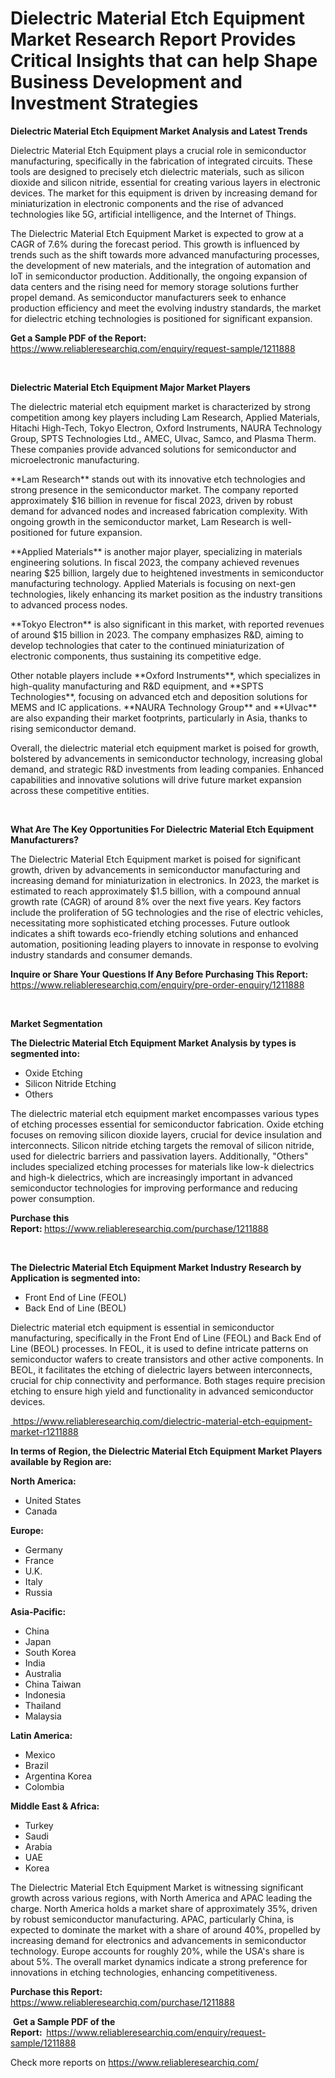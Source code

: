 <p><h1>Dielectric Material Etch Equipment Market Research Report Provides Critical Insights that can help Shape Business Development and Investment Strategies</h1></p><p><strong>Dielectric Material Etch Equipment Market Analysis and Latest Trends</strong></p>
<p><p>Dielectric Material Etch Equipment plays a crucial role in semiconductor manufacturing, specifically in the fabrication of integrated circuits. These tools are designed to precisely etch dielectric materials, such as silicon dioxide and silicon nitride, essential for creating various layers in electronic devices. The market for this equipment is driven by increasing demand for miniaturization in electronic components and the rise of advanced technologies like 5G, artificial intelligence, and the Internet of Things.</p><p>The Dielectric Material Etch Equipment Market is expected to grow at a CAGR of 7.6% during the forecast period. This growth is influenced by trends such as the shift towards more advanced manufacturing processes, the development of new materials, and the integration of automation and IoT in semiconductor production. Additionally, the ongoing expansion of data centers and the rising need for memory storage solutions further propel demand. As semiconductor manufacturers seek to enhance production efficiency and meet the evolving industry standards, the market for dielectric etching technologies is positioned for significant expansion.</p></p>
<p><strong>Get a Sample PDF of the Report:&nbsp;</strong> <a href="https://www.reliableresearchiq.com/enquiry/request-sample/1211888?utm_campaign=3505&utm_medium=2&utm_source=Github&utm_content=ia&utm_term=24032025&utm_id=dielectric-material-etch-equipment">https://www.reliableresearchiq.com/enquiry/request-sample/1211888</a></p>
<p>&nbsp;</p>
<p><strong>Dielectric Material Etch Equipment Major Market Players</strong></p>
<p><p>The dielectric material etch equipment market is characterized by strong competition among key players including Lam Research, Applied Materials, Hitachi High-Tech, Tokyo Electron, Oxford Instruments, NAURA Technology Group, SPTS Technologies Ltd., AMEC, Ulvac, Samco, and Plasma Therm. These companies provide advanced solutions for semiconductor and microelectronic manufacturing.</p><p>**Lam Research** stands out with its innovative etch technologies and strong presence in the semiconductor market. The company reported approximately $16 billion in revenue for fiscal 2023, driven by robust demand for advanced nodes and increased fabrication complexity. With ongoing growth in the semiconductor market, Lam Research is well-positioned for future expansion.</p><p>**Applied Materials** is another major player, specializing in materials engineering solutions. In fiscal 2023, the company achieved revenues nearing $25 billion, largely due to heightened investments in semiconductor manufacturing technology. Applied Materials is focusing on next-gen technologies, likely enhancing its market position as the industry transitions to advanced process nodes.</p><p>**Tokyo Electron** is also significant in this market, with reported revenues of around $15 billion in 2023. The company emphasizes R&D, aiming to develop technologies that cater to the continued miniaturization of electronic components, thus sustaining its competitive edge.</p><p>Other notable players include **Oxford Instruments**, which specializes in high-quality manufacturing and R&D equipment, and **SPTS Technologies**, focusing on advanced etch and deposition solutions for MEMS and IC applications. **NAURA Technology Group** and **Ulvac** are also expanding their market footprints, particularly in Asia, thanks to rising semiconductor demand.</p><p>Overall, the dielectric material etch equipment market is poised for growth, bolstered by advancements in semiconductor technology, increasing global demand, and strategic R&D investments from leading companies. Enhanced capabilities and innovative solutions will drive future market expansion across these competitive entities.</p></p>
<p>&nbsp;</p>
<p><strong>What Are The Key Opportunities For Dielectric Material Etch Equipment Manufacturers?</strong></p>
<p><p>The Dielectric Material Etch Equipment market is poised for significant growth, driven by advancements in semiconductor manufacturing and increasing demand for miniaturization in electronics. In 2023, the market is estimated to reach approximately $1.5 billion, with a compound annual growth rate (CAGR) of around 8% over the next five years. Key factors include the proliferation of 5G technologies and the rise of electric vehicles, necessitating more sophisticated etching processes. Future outlook indicates a shift towards eco-friendly etching solutions and enhanced automation, positioning leading players to innovate in response to evolving industry standards and consumer demands.</p></p>
<p><strong>Inquire or Share Your Questions If Any Before Purchasing This Report:</strong> <a href="https://www.reliableresearchiq.com/enquiry/pre-order-enquiry/1211888?utm_campaign=3505&utm_medium=2&utm_source=Github&utm_content=ia&utm_term=24032025&utm_id=dielectric-material-etch-equipment">https://www.reliableresearchiq.com/enquiry/pre-order-enquiry/1211888</a></p>
<p>&nbsp;</p>
<p><strong>Market Segmentation</strong></p>
<p><strong>The Dielectric Material Etch Equipment Market Analysis by types is segmented into:</strong></p>
<p><ul><li>Oxide Etching</li><li>Silicon Nitride Etching</li><li>Others</li></ul></p>
<p><p>The dielectric material etch equipment market encompasses various types of etching processes essential for semiconductor fabrication. Oxide etching focuses on removing silicon dioxide layers, crucial for device insulation and interconnects. Silicon nitride etching targets the removal of silicon nitride, used for dielectric barriers and passivation layers. Additionally, "Others" includes specialized etching processes for materials like low-k dielectrics and high-k dielectrics, which are increasingly important in advanced semiconductor technologies for improving performance and reducing power consumption.</p></p>
<p><strong>Purchase this Report:&nbsp;</strong><a href="https://www.reliableresearchiq.com/purchase/1211888?utm_campaign=3505&utm_medium=2&utm_source=Github&utm_content=ia&utm_term=24032025&utm_id=dielectric-material-etch-equipment">https://www.reliableresearchiq.com/purchase/1211888</a></p>
<p>&nbsp;</p>
<p><strong>The Dielectric Material Etch Equipment Market Industry Research by Application is segmented into:</strong></p>
<p><ul><li>Front End of Line (FEOL)</li><li>Back End of Line (BEOL)</li></ul></p>
<p><p>Dielectric material etch equipment is essential in semiconductor manufacturing, specifically in the Front End of Line (FEOL) and Back End of Line (BEOL) processes. In FEOL, it is used to define intricate patterns on semiconductor wafers to create transistors and other active components. In BEOL, it facilitates the etching of dielectric layers between interconnects, crucial for chip connectivity and performance. Both stages require precision etching to ensure high yield and functionality in advanced semiconductor devices.</p></p>
<p><a href="https://www.reliableresearchiq.com/dielectric-material-etch-equipment-market-r1211888?utm_campaign=3505&utm_medium=2&utm_source=Github&utm_content=ia&utm_term=24032025&utm_id=dielectric-material-etch-equipment">&nbsp;https://www.reliableresearchiq.com/dielectric-material-etch-equipment-market-r1211888</a></p>
<p><strong>In terms of Region, the Dielectric Material Etch Equipment Market Players available by Region are:</strong></p>
<p>
    <p> <strong> North America: </strong>
        <ul>
            <li>United States</li>
            <li>Canada</li>
        </ul>
        </p> 
    <p> <strong> Europe: </strong>
        <ul>
            <li>Germany</li>
            <li>France</li>
            <li>U.K.</li>
            <li>Italy</li>
            <li>Russia</li>
        </ul>
        </p> 
    <p> <strong> Asia-Pacific: </strong>
        <ul>
            <li>China</li>
            <li>Japan</li>
            <li>South Korea</li>
            <li>India</li>
            <li>Australia</li>
            <li>China Taiwan</li>
            <li>Indonesia</li>
            <li>Thailand</li>
            <li>Malaysia</li>
        </ul>
        </p> 
    <p> <strong> Latin America: </strong>
        <ul>
            <li>Mexico</li>
            <li>Brazil</li>
            <li>Argentina Korea</li>
            <li>Colombia</li>
        </ul>
        </p> 
    <p> <strong> Middle East & Africa: </strong>
        <ul>
            <li>Turkey</li>
            <li>Saudi</li>
            <li>Arabia</li>
            <li>UAE</li>
            <li>Korea</li>
        </ul>
    </p>
    </p>
<p><p>The Dielectric Material Etch Equipment Market is witnessing significant growth across various regions, with North America and APAC leading the charge. North America holds a market share of approximately 35%, driven by robust semiconductor manufacturing. APAC, particularly China, is expected to dominate the market with a share of around 40%, propelled by increasing demand for electronics and advancements in semiconductor technology. Europe accounts for roughly 20%, while the USA's share is about 5%. The overall market dynamics indicate a strong preference for innovations in etching technologies, enhancing competitiveness.</p></p>
<p><strong>Purchase this Report: </strong><a href="https://www.reliableresearchiq.com/purchase/1211888?utm_campaign=3505&utm_medium=2&utm_source=Github&utm_content=ia&utm_term=24032025&utm_id=dielectric-material-etch-equipment">https://www.reliableresearchiq.com/purchase/1211888</a></p>
<p>&nbsp;<strong>Get a Sample PDF of the Report:&nbsp;&nbsp;</strong><a href="https://www.reliableresearchiq.com/enquiry/request-sample/1211888?utm_campaign=3505&utm_medium=2&utm_source=Github&utm_content=ia&utm_term=24032025&utm_id=dielectric-material-etch-equipment">https://www.reliableresearchiq.com/enquiry/request-sample/1211888</a></p>
<p><strong></strong></p>
<p>Check more reports on <a href="https://www.reliableresearchiq.com/?utm_campaign=3505&utm_medium=2&utm_source=Github&utm_content=ia&utm_term=24032025&utm_id=dielectric-material-etch-equipment">https://www.reliableresearchiq.com/</a></p>